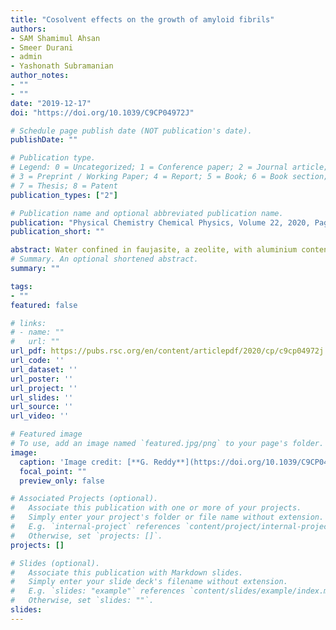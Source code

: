 ```yaml
---
title: "Cosolvent effects on the growth of amyloid fibrils"
authors:
- SAM Shamimul Ahsan
- Smeer Durani
- admin
- Yashonath Subramanian
author_notes:
- ""
- ""
date: "2019-12-17"
doi: "https://doi.org/10.1039/C9CP04972J"

# Schedule page publish date (NOT publication's date).
publishDate: ""

# Publication type.
# Legend: 0 = Uncategorized; 1 = Conference paper; 2 = Journal article;
# 3 = Preprint / Working Paper; 4 = Report; 5 = Book; 6 = Book section;
# 7 = Thesis; 8 = Patent
publication_types: ["2"]

# Publication name and optional abbreviated publication name.
publication: "Physical Chemistry Chemical Physics, Volume 22, 2020, Pages 1632-1639"
publication_short: ""

abstract: Water confined in faujasite, a zeolite, with aluminium content, exhibits properties different from those of bulk water as well as water confined in siliceous faujasite. The RDF between oxygen of water (OW) and oxygen of aluminium (OAl) shows a prominent first peak near to 2.9 Å similar to any oxygen–oxygen RDF seen in bulk water and unlike water confined in siliceous faujasite. Further, HW–OAl shows a peak near 1.9 Å suggesting hydrogen bonding between hydrogen of water and OAl. The water satisfies the hydrogen bond criteria with both O1Al and O2Al indicating that it is participating in a shared hydrogen bond. The hydrogen bond exchange between such a water forming a shared hydrogen bond to OAl and another water molecule H2Ob is investigated through the changes in the distances and appropriate angles. The O–Al–O angle of the zeolite increases by about 7 degrees on the formation of the shared hydrogen bond. The jump dynamics of the shared hydrogen bond when the two bonds break simultaneously has been obtained and this is reported. This jump reorientation dynamics is different compared to normal hydrogen bonding reported by Laage and Hynes :it has a short lifetime, around 50–100 fs computed from SHB(t). The intermittent and continuous hydrogen bond correlation functions are also reported.
# Summary. An optional shortened abstract.
summary: ""

tags:
- ""
featured: false

# links:
# - name: ""
#   url: ""
url_pdf: https://pubs.rsc.org/en/content/articlepdf/2020/cp/c9cp04972j
url_code: ''
url_dataset: ''
url_poster: ''
url_project: ''
url_slides: ''
url_source: ''
url_video: ''

# Featured image
# To use, add an image named `featured.jpg/png` to your page's folder. 
image:
  caption: 'Image credit: [**G. Reddy**](https://doi.org/10.1039/C9CP04972J)'
  focal_point: ""
  preview_only: false

# Associated Projects (optional).
#   Associate this publication with one or more of your projects.
#   Simply enter your project's folder or file name without extension.
#   E.g. `internal-project` references `content/project/internal-project/index.md`.
#   Otherwise, set `projects: []`.
projects: []

# Slides (optional).
#   Associate this publication with Markdown slides.
#   Simply enter your slide deck's filename without extension.
#   E.g. `slides: "example"` references `content/slides/example/index.md`.
#   Otherwise, set `slides: ""`.
slides:
---
```

